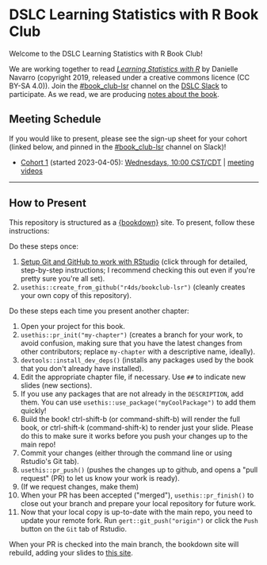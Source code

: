 # DSLC Learning Statistics with R Book Club

Welcome to the DSLC Learning Statistics with R Book Club!

We are working together to read [_Learning Statistics with R_](https://learningstatisticswithr.com/) by Danielle Navarro (copyright 2019, released under a creative commons licence (CC BY-SA 4.0)).
Join the [#book_club-lsr](https://dslcio.slack.com/archives/C04FDL1HV7B) channel on the [DSLC Slack](https://dslc.io/join) to participate.
As we read, we are producing [notes about the book](https://dslc.io/lsr).

## Meeting Schedule

If you would like to present, please see the sign-up sheet for your cohort (linked below, and pinned in the [#book_club-lsr](https://dslcio.slack.com/archives/C04FDL1HV7B) channel on Slack)!

- [Cohort 1](https://docs.google.com/spreadsheets/d/1wUN-kBK83rWKXfJ1ubklXWtRCMEau8T4tAlWAGW8b6g/edit?usp=sharing) (started 2023-04-05): [Wednesdays, 10:00 CST/CDT](https://www.timeanddate.com/worldclock/converter.html?iso=20230809T150000&p1=24&p2=1440&p3=215&p4=155&p5=54) | [meeting videos](https://www.youtube.com/playlist?list=PL3x6DOfs2NGiuZtoxH4AMSs1ipevg0YFH)

<hr>


## How to Present

This repository is structured as a [{bookdown}](https://CRAN.R-project.org/package=bookdown) site.
To present, follow these instructions:

Do these steps once:

1. [Setup Git and GitHub to work with RStudio](https://github.com/r4ds/bookclub-setup) (click through for detailed, step-by-step instructions; I recommend checking this out even if you're pretty sure you're all set).
2. `usethis::create_from_github("r4ds/bookclub-lsr")` (cleanly creates your own copy of this repository).

Do these steps each time you present another chapter:

1. Open your project for this book.
2. `usethis::pr_init("my-chapter")` (creates a branch for your work, to avoid confusion, making sure that you have the latest changes from other contributors; replace `my-chapter` with a descriptive name, ideally).
3. `devtools::install_dev_deps()` (installs any packages used by the book that you don't already have installed).
4. Edit the appropriate chapter file, if necessary. Use `##` to indicate new slides (new sections).
5. If you use any packages that are not already in the `DESCRIPTION`, add them. You can use `usethis::use_package("myCoolPackage")` to add them quickly!
6. Build the book! ctrl-shift-b (or command-shift-b) will render the full book, or ctrl-shift-k (command-shift-k) to render just your slide. Please do this to make sure it works before you push your changes up to the main repo!
7. Commit your changes (either through the command line or using Rstudio's Git tab).
8. `usethis::pr_push()` (pushes the changes up to github, and opens a "pull request" (PR) to let us know your work is ready).
9. (If we request changes, make them)
10. When your PR has been accepted ("merged"), `usethis::pr_finish()` to close out your branch and prepare your local repository for future work.
11. Now that your local copy is up-to-date with the main repo, you need to update your remote fork. Run `gert::git_push("origin")` or click the `Push` button on the `Git` tab of Rstudio.

When your PR is checked into the main branch, the bookdown site will rebuild, adding your slides to [this site](https://dslc.io/lsr).
